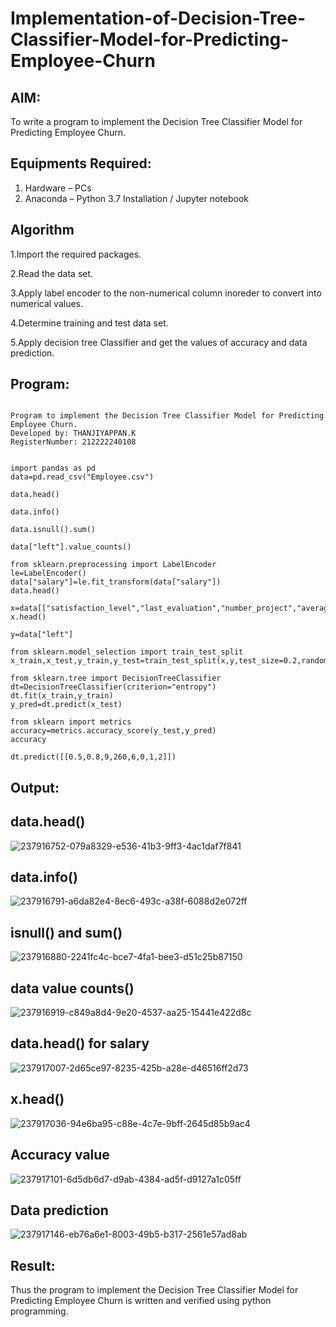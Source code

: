 # Implementation-of-Decision-Tree-Classifier-Model-for-Predicting-Employee-Churn

## AIM:
To write a program to implement the Decision Tree Classifier Model for Predicting Employee Churn.

## Equipments Required:
1. Hardware – PCs
2. Anaconda – Python 3.7 Installation / Jupyter notebook

## Algorithm
1.Import the required packages.

2.Read the data set.
    
3.Apply label encoder to the non-numerical column inoreder to convert into numerical values.

4.Determine training and test data set.
    
5.Apply decision tree Classifier and get the values of accuracy and data prediction.
 

## Program:
```

Program to implement the Decision Tree Classifier Model for Predicting Employee Churn.
Developed by: THANJIYAPPAN.K
RegisterNumber: 212222240108


import pandas as pd
data=pd.read_csv("Employee.csv")

data.head()

data.info()

data.isnull().sum()

data["left"].value_counts()

from sklearn.preprocessing import LabelEncoder
le=LabelEncoder()
data["salary"]=le.fit_transform(data["salary"])
data.head()

x=data[["satisfaction_level","last_evaluation","number_project","average_montly_hours","time_spend_company","Work_accident","promotion_last_5years","salary"]]
x.head()

y=data["left"]

from sklearn.model_selection import train_test_split
x_train,x_test,y_train,y_test=train_test_split(x,y,test_size=0.2,random_state=100)

from sklearn.tree import DecisionTreeClassifier
dt=DecisionTreeClassifier(criterion="entropy")
dt.fit(x_train,y_train)
y_pred=dt.predict(x_test)

from sklearn import metrics
accuracy=metrics.accuracy_score(y_test,y_pred)
accuracy

dt.predict([[0.5,0.8,9,260,6,0,1,2]])
```

## Output:
## data.head()
![237916752-079a8329-e536-41b3-9ff3-4ac1daf7f841](https://github.com/22009011/Implementation-of-Decision-Tree-Classifier-Model-for-Predicting-Employee-Churn/assets/118343461/4858703a-e618-41b2-bfd0-5bd3cac49a9e)

## data.info()
![237916791-a6da82e4-8ec6-493c-a38f-6088d2e072ff](https://github.com/22009011/Implementation-of-Decision-Tree-Classifier-Model-for-Predicting-Employee-Churn/assets/118343461/b7033db9-b81b-40ce-8d81-5fbf29ce7bae)

## isnull() and sum()
![237916880-2241fc4c-bce7-4fa1-bee3-d51c25b87150](https://github.com/22009011/Implementation-of-Decision-Tree-Classifier-Model-for-Predicting-Employee-Churn/assets/118343461/e9f32da0-24a2-4100-9585-a94101ba8170)

## data value counts()
![237916919-c849a8d4-9e20-4537-aa25-15441e422d8c](https://github.com/22009011/Implementation-of-Decision-Tree-Classifier-Model-for-Predicting-Employee-Churn/assets/118343461/4234500a-fca2-4fe8-ad68-d25be7a82369)

## data.head() for salary
![237917007-2d65ce97-8235-425b-a28e-d46516ff2d73](https://github.com/22009011/Implementation-of-Decision-Tree-Classifier-Model-for-Predicting-Employee-Churn/assets/118343461/76adf159-e433-43a6-a288-fe88e9e0c6ee)

## x.head()
![237917036-94e6ba95-c88e-4c7e-9bff-2645d85b9ac4](https://github.com/22009011/Implementation-of-Decision-Tree-Classifier-Model-for-Predicting-Employee-Churn/assets/118343461/a5a9153e-6e9e-4568-bf34-95c73d184059)

## Accuracy value
![237917101-6d5db6d7-d9ab-4384-ad5f-d9127a1c05ff](https://github.com/22009011/Implementation-of-Decision-Tree-Classifier-Model-for-Predicting-Employee-Churn/assets/118343461/28611b9b-fa61-42c2-9187-0377c0915983)

## Data prediction
![237917146-eb76a6e1-8003-49b5-b317-2561e57ad8ab](https://github.com/22009011/Implementation-of-Decision-Tree-Classifier-Model-for-Predicting-Employee-Churn/assets/118343461/5cc58e82-ac83-4385-93b8-af358ea581e4)

## Result:
Thus the program to implement the  Decision Tree Classifier Model for Predicting Employee Churn is written and verified using python programming.
